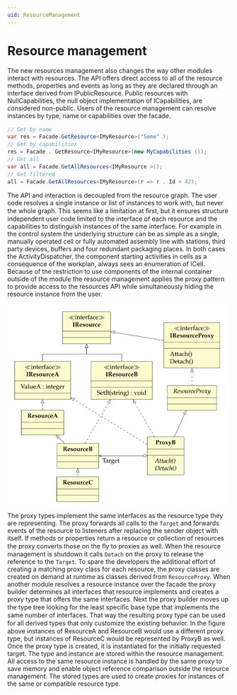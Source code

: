 ```yaml
---
uid: ResourceManagement
---
```

# Resource management

The new resources management also changes the way other modules interact with resources. The API offers direct access to all of the resource methods, properties and events as long as they are declared through an interface derived from IPublicResource. Public resources with NullCapabilities, the null object implementation of ICapabilities, are considered non-public. Users of the resource management can resolve instances by type, name or capabilities over the facade.

```cs
// Get by name
var res = Facade.GetResource<IMyResource>("Some" );
// Get by capabilities
res = Facade . GetResource<IMyResource>(new MyCapabilities ());
// Get all
var all = Facade.GetAllResources<IMyResource >();
// Get filtered
all = Facade.GetAllResources<IMyResource>(r => r . Id > 42);
```

The API and interaction is decoupled from the resource graph. The user code resolves a single instance or list of instances to work with, but never the whole graph. This seems like a limitation at ﬁrst, but it ensures structure independent user code limited to the interface of each resource and the capabilities to distinguish instances of the same interface. For example in the control system the underlying structure can be as simple as a single, manually operated cell or fully automated assembly line with stations, third party devices, buffers and four redundant packaging places. In both cases the ActivityDispatcher, the component starting activities in cells as a consequence of the workplan, always sees an enumeration of ICell.
Because of the restriction to use components of the internal container outside of the module the resource management applies the proxy pattern to provide access to the resources API while simultaneously hiding the resource instance from the user.

![Resource proxy pattern](images\ResourceProxyPattern.png)

The proxy types implement the same interfaces as the resource type they are representing. The proxy forwards all calls to the `Target` and forwards events of the resource to listeners after replacing the sender object with itself. If methods or properties return a resource or collection of resources the proxy converts those on the ﬂy to proxies as well. When the resource management is shutdown it calls `Detach` on the proxy to release the reference to the `Target`. To spare the developers the additional effort of creating a matching proxy class for each resource, the proxy classes are created on demand at runtime as classes derived from `ResourceProxy`. When another module resolves a resource instance over the facade the proxy builder determines all interfaces that resource implements and creates a proxy type that offers the same interfaces. Next the proxy builder moves up the type tree looking for the least speciﬁc base type that implements the same number of interfaces. That way the resulting proxy type can be used for all derived types that only customize the existing behavior. In the ﬁgure above instances of ResourceA and ResourceB would use a different proxy type, but instances of ResourceC would be represented by ProxyB as well. Once the proxy type is created, it is instantiated for the initially requested target. The type and instance are stored within the resource management. All access to the same resource instance is handled by the same proxy to save memory and enable object reference comparison outside the resource management. The stored types are used to create proxies for instances of the same or compatible resource type.
